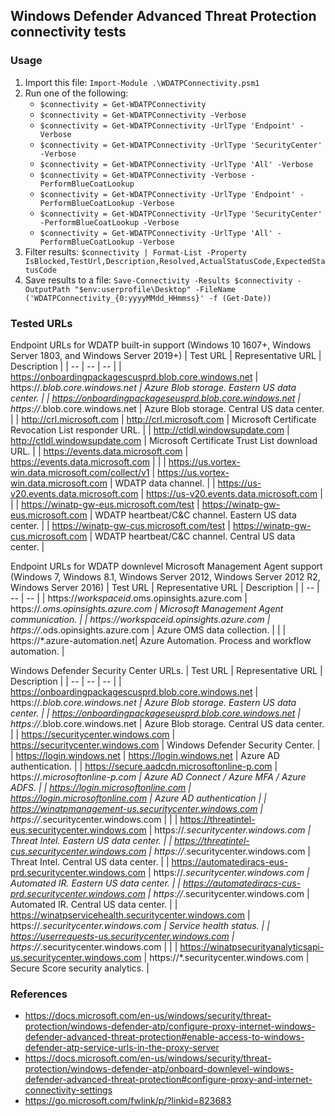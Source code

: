 ## Windows Defender Advanced Threat Protection connectivity tests

### Usage 
1. Import this file: `Import-Module .\WDATPConnectivity.psm1`
1. Run one of the following:
    * `$connectivity = Get-WDATPConnectivity`
    * `$connectivity = Get-WDATPConnectivity -Verbose`
    * `$connectivity = Get-WDATPConnectivity -UrlType 'Endpoint' -Verbose`
    * `$connectivity = Get-WDATPConnectivity -UrlType 'SecurityCenter' -Verbose`
    * `$connectivity = Get-WDATPConnectivity -UrlType 'All' -Verbose`
    * `$connectivity = Get-WDATPConnectivity -Verbose -PerformBlueCoatLookup`
    * `$connectivity = Get-WDATPConnectivity -UrlType 'Endpoint' -PerformBlueCoatLookup -Verbose`
    * `$connectivity = Get-WDATPConnectivity -UrlType 'SecurityCenter' -PerformBlueCoatLookup -Verbose`
    * `$connectivity = Get-WDATPConnectivity -UrlType 'All' -PerformBlueCoatLookup -Verbose`
1. Filter results: `$connectivity | Format-List -Property IsBlocked,TestUrl,Description,Resolved,ActualStatusCode,ExpectedStatusCode`
1. Save results to a file: `Save-Connectivity -Results $connectivity -OutputPath "$env:userprofile\Desktop" -FileName ('WDATPConnectivity_{0:yyyyMMdd_HHmmss}' -f (Get-Date))`

### Tested URLs

Endpoint URLs for WDATP built-in support (Windows 10 1607+, Windows Server 1803, and Windows Server 2019+)
| Test URL | Representative URL | Description |
| -- | -- | -- |
| https://onboardingpackagescusprd.blob.core.windows.net | https://*.blob.core.windows.net | Azure Blob storage. Eastern US data center. |
| https://onboardingpackageseusprd.blob.core.windows.net | https://*.blob.core.windows.net | Azure Blob storage. Central US data center. |
| http://crl.microsoft.com | http://crl.microsoft.com | Microsoft Certificate Revocation List responder URL. |
| http://ctldl.windowsupdate.com | http://ctldl.windowsupdate.com | Microsoft Certificate Trust List download URL. |
| https://events.data.microsoft.com | https://events.data.microsoft.com | | 
| https://us.vortex-win.data.microsoft.com/collect/v1 | https://us.vortex-win.data.microsoft.com | WDATP data channel. | 
| https://us-v20.events.data.microsoft.com | https://us-v20.events.data.microsoft.com | |
| https://winatp-gw-eus.microsoft.com/test | https://winatp-gw-eus.microsoft.com | WDATP heartbeat/C&C channel. Eastern US data center. |
| https://winatp-gw-cus.microsoft.com/test | https://winatp-gw-cus.microsoft.com | WDATP heartbeat/C&C channel. Central US data center. | 
  
  
Endpoint URLs for WDATP downlevel Microsoft Management Agent support (Windows 7, Windows 8.1, Windows Server 2012, Windows Server 2012 R2, Windows Server 2016)
| Test URL | Representative URL | Description |
| -- | -- | -- |
| https://_workspaceid_.oms.opinsights.azure.com  | https://*.oms.opinsights.azure.com | Microsoft Management Agent communication. |
| https://_workspaceid_.opinsights.azure.com | https://*.ods.opinsights.azure.com | Azure OMS data collection. |
| | https://*.azure-automation.net| Azure Automation. Process and workflow automation. |
 
 
Windows Defender Security Center URLs.
| Test URL | Representative URL | Description |
| -- | -- | -- |
| https://onboardingpackagescusprd.blob.core.windows.net | https://*.blob.core.windows.net | Azure Blob storage. Eastern US data center. |
| https://onboardingpackageseusprd.blob.core.windows.net | https://*.blob.core.windows.net | Azure Blob storage. Central US data center. |
| https://securitycenter.windows.com | https://securitycenter.windows.com | Windows Defender Security Center. |
| https://login.windows.net | https://login.windows.net | Azure AD authentication. |
| https://secure.aadcdn.microsoftonline-p.com | https://*.microsoftonline-p.com | Azure AD Connect / Azure MFA / Azure ADFS. | 
| https://login.microsoftonline.com | https://login.microsoftonline.com | Azure AD authentication |
| https://winatpmanagement-us.securitycenter.windows.com | https://*.securitycenter.windows.com | |
| https://threatintel-eus.securitycenter.windows.com | https://*.securitycenter.windows.com | Threat Intel. Eastern US data center. |
| https://threatintel-cus.securitycenter.windows.com | https://*.securitycenter.windows.com | Threat Intel. Central US data center. |
| https://automatediracs-eus-prd.securitycenter.windows.com | https://*.securitycenter.windows.com | Automated IR. Eastern US data center. |
| https://automatediracs-cus-prd.securitycenter.windows.com | https://*.securitycenter.windows.com | Automated IR. Central US data center. |
| https://winatpservicehealth.securitycenter.windows.com | https://*.securitycenter.windows.com | Service health status. | 
| https://userrequests-us.securitycenter.windows.com | https://*.securitycenter.windows.com | |
| https://winatpsecurityanalyticsapi-us.securitycenter.windows.com | https://*.securitycenter.windows.com | Secure Score security analytics. |

### References
* https://docs.microsoft.com/en-us/windows/security/threat-protection/windows-defender-atp/configure-proxy-internet-windows-defender-advanced-threat-protection#enable-access-to-windows-defender-atp-service-urls-in-the-proxy-server
* https://docs.microsoft.com/en-us/windows/security/threat-protection/windows-defender-atp/onboard-downlevel-windows-defender-advanced-threat-protection#configure-proxy-and-internet-connectivity-settings
* https://go.microsoft.com/fwlink/p/?linkid=823683 